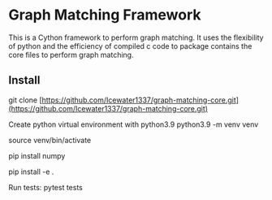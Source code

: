 # Graph Matching Framework

This is a Cython framework to perform graph matching.
It uses the flexibility of python and the efficiency of compiled c code to 
package contains the core files to perform graph matching.

## Install

git clone [https://github.com/Icewater1337/graph-matching-core.git](https://github.com/Icewater1337/graph-matching-core.git)

Create python virtual environment with python3.9
python3.9 -m venv venv

source venv/bin/activate

pip install numpy

pip install -e .

Run tests:
pytest tests

